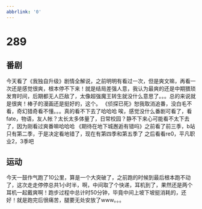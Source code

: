 ```yaml
---
abbrlink: '0'
---
```

# 289

## 番剧

今天看了《我独自升级》剧情全解说，之前明明有看过一次，但是爽文嘛，再看一次还是感觉很爽，根本停不下来！就是结局差强人意，我认为最爽的还是中期猥琐发育时间，后期都无人匹敌了，太像超强魔王转生就没什么意思了。。。总的来说就是很爽！棒子的漫画还是挺好的，这个。
《侦探已死》恕我取消追番，没白毛不看，奇幻猎奇看不懂。。。真的看不下去了哈哈哈
唉，感觉没什么番剧可看了，看fate，物语，友人帐？太长太多体量了，日常校园？静不下来心可能看不太下去了，因为刚看过爽番嘛哈哈哈
《期待在地下城邂逅有错吗》之前看了前三季，b站只有第二季，于是决定看地错了，现在有第四季和第五季了
之后看看re0，平凡职业2，3季吧

## 运动

今天一鼓作气跑了10公里，算是一个大突破了，之前跑的时候到最后根本跑不动了，这次走走停停总共1小时半，啊，中间取了个快递，耳机到了，果然还是两个耳机一起戴爽啊！跑步过程中总计时50分钟，毕竟中间上坡下坡挺消耗的，还好！就是跑完后很痛苦，腿要无处安放了www。。。
